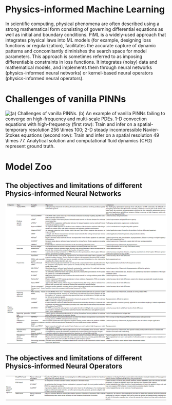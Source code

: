 # Physics-informed Machine Learning
In scientific computing, physical phenomena are often described using a strong mathematical form consisting of governing differential equations as well as initial and boundary conditions. 
PiML is a widely-used approach that integrates physical laws into ML models (for example, designing loss functions or regularization), facilitates the accurate capture of dynamic patterns and concomitantly diminishes the search space for model parameters. This approach is sometimes referred to as imposing differentiable constraints in loss functions.   It integrates (noisy) data and mathematical models, and implements them through neural networks (physics-informed neural networks) or kernel-based neural operators (physics-informed neural operators).
# Challenges of vanilla PINNs
![(a) Challenges of vanilla PINNs. (b) An example of vanilla PINNs failing to converge on high-frequency and multi-scale PDEs. 1-D convection equations with high-frequency (first row): Train and infer on a  spatial-temporary resolution 256 \times 100; 2-D steady incompressible Navier-Stokes equations (second row): Train and infer on a  spatial resolution 49 \times 77. Analytical solution and computational fluid dynamics (CFD) represent ground truth.](https://github.com/HydroPML/PaML_PiML/blob/main/fig2.png)  
# Model Zoo
## The objectives and limitations of different Physics-informed Neural Networks
![image](https://github.com/HydroPML/PaML_PiML/blob/main/Table3.png)
## The objectives and limitations of different Physics-informed Neural Operators  
![image](https://github.com/HydroPML/PaML_PiML/blob/main/Table4.png)
